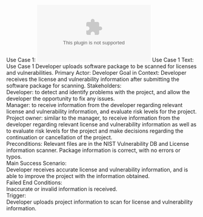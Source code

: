 Use Case 1:  ![doc](https://github.com/15wirtzm/ISQA3420/files/795250/UseCase1.docx)
Use Case 1 Text:  
Use Case 1
Developer uploads software package to be scanned for licenses and vulnerabilities.
Primary Actor:  Developer
Goal in Context:  Developer receives the license and vulnerability information after submitting the software package for scanning.
Stakeholders:  
Developer:  to detect and identify problems with the project, and allow the developer the opportunity to fix any issues.  
Manager:  to receive information from the developer regarding relevant license and vulnerability information, and evaluate risk levels for the project.  
Project owner:  similar to the manager, to receive information from the developer regarding relevant license and vulnerability information as well as to evaluate risk levels for the project and make decisions regarding the continuation or cancellation of the project.  
Preconditions:
 Relevant files are in the NIST Vulnerability DB and License information scanner.
Package information is correct, with no errors or typos.  
Main Success Scenario:  
Developer receives accurate license and vulnerability information, and is able to improve the project with the information obtained.  
Failed End Conditions:  
Inaccurate or invalid information is received.  
Trigger:  
Developer uploads project information to scan for license and vulnerability information.  
